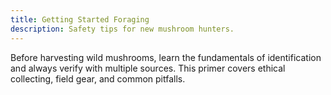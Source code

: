 ```yaml
---
title: Getting Started Foraging
description: Safety tips for new mushroom hunters.
---
```


Before harvesting wild mushrooms, learn the fundamentals of identification and always verify with multiple sources. This primer covers ethical collecting, field gear, and common pitfalls.
